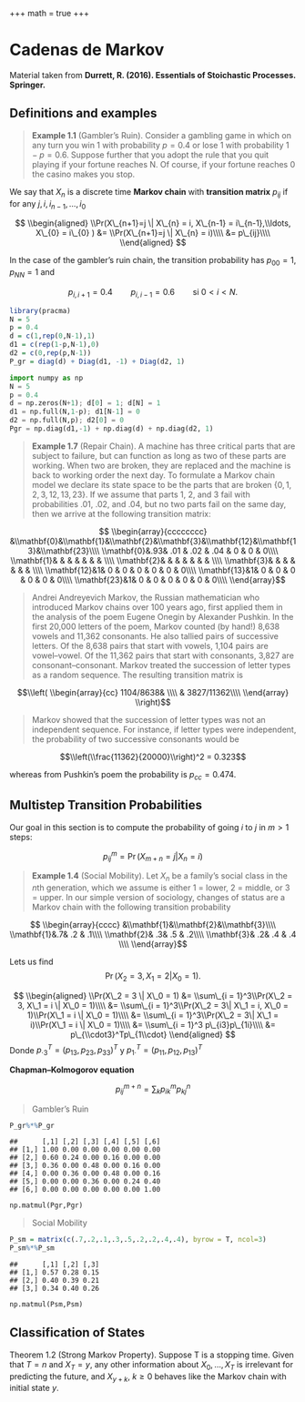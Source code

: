 +++
math      = true
+++

Cadenas de Markov
================

Material taken from **Durrett, R. (2016). Essentials of Stoichastic
Processes. Springer.**

## Definitions and examples

> **Example 1.1** (Gambler’s Ruin). Consider a gambling game in which on
> any turn you win 1 with probability $p$ = 0.4 or lose 1 with
> probability $1 − p$ = 0.6. Suppose further that you adopt the rule
> that you quit playing if your fortune reaches N. Of course, if your
> fortune reaches 0 the casino makes you stop.

We say that $X_n$ is a discrete time **Markov chain** with
**transition matrix** $p_{ij}$ if for any
$j,i, i_{n-1}, \ldots, i_0$

$$
\\begin{aligned}
\\Pr(X\_{n+1}=j \| X\_{n} = i, X\_{n-1} = i\_{n-1},\\ldots, X\_{0} = i\_{0} ) &= \\Pr(X\_{n+1}=j \| X\_{n} = i)\\\\
&=  p\_{ij}\\\\ 
\\end{aligned}
$$

In the case of the gambler’s ruin chain, the transition probability has
$p_{00} = 1$, $p_{NN} = 1$ and

$$p_{i,i+1} = 0.4\qquad p_{i,i-1} = 0.6\qquad \text{si } 0<i<N.$$

``` r
library(pracma)
N = 5
p = 0.4
d = c(1,rep(0,N-1),1)
d1 = c(rep(1-p,N-1),0)
d2 = c(0,rep(p,N-1))
P_gr = diag(d) + Diag(d1, -1) + Diag(d2, 1)
```

``` python
import numpy as np
N = 5
p = 0.4
d = np.zeros(N+1); d[0] = 1; d[N] = 1
d1 = np.full(N,1-p); d1[N-1] = 0
d2 = np.full(N,p); d2[0] = 0
Pgr = np.diag(d1,-1) + np.diag(d) + np.diag(d2, 1)
```

> **Example 1.7** (Repair Chain). A machine has three critical parts
> that are subject to failure, but can function as long as two of these
> parts are working. When two are broken, they are replaced and the
> machine is back to working order the next day. To formulate a Markov
> chain model we declare its state space to be the parts that are broken
> {0, 1, 2, 3, 12, 13, 23}. If we assume that parts 1, 2, and 3 fail
> with probabilities .01, .02, and .04, but no two parts fail on the
> same day, then we arrive at the following transition matrix:

$$
\\begin{array}{cccccccc}
 &\\mathbf{0}&\\mathbf{1}&\\mathbf{2}&\\mathbf{3}&\\mathbf{12}&\\mathbf{13}&\\mathbf{23}\\\\
\\mathbf{0}&.93& .01 & .02 & .04 & 0 & 0 & 0\\\\
\\mathbf{1}& &  &  &  &  &  & \\\\
\\mathbf{2}& &  &  &  &  &  & \\\\
\\mathbf{3}& &  &  &  &  &  & \\\\
\\mathbf{12}&1& 0 & 0 & 0 & 0 & 0 & 0\\\\
\\mathbf{13}&1& 0 & 0 & 0 & 0 & 0 & 0\\\\
\\mathbf{23}&1& 0 & 0 & 0 & 0 & 0 & 0\\\\
\\end{array}$$

> Andrei Andreyevich Markov, the Russian mathematician who introduced
> Markov chains over 100 years ago, first applied them in the analysis
> of the poem Eugene Onegin by Alexander Pushkin. In the first 20,000
> letters of the poem, Markov counted (by hand!) 8,638 vowels and 11,362
> consonants. He also tallied pairs of successive letters. Of the 8,638
> pairs that start with vowels, 1,104 pairs are vowel–vowel. Of the
> 11,362 pairs that start with consonants, 3,827 are
> consonant–consonant. Markov treated the succession of letter types as
> a random sequence. The resulting transition matrix is

$$\\left(
\\begin{array}{cc}
1104/8638& \\\\
& 3827/11362\\\\
\\end{array}
\\right)$$

> Markov showed that the succession of letter types was not an
> independent sequence. For instance, if letter types were independent,
> the probability of two successive consonants would be

$$\\left(\\frac{11362}{20000}\\right)^2 = 0.323$$

whereas from Pushkin’s poem the probability is
$p_{cc} = 0.474$.

## Multistep Transition Probabilities

Our goal in this section is to compute the probability of going $i$ to $j$ in $m > 1$ steps:

$$p_{ij}^m = \Pr(X_{m+n} = j |X_n = i)$$

> **Example 1.4** (Social Mobility). Let *X*<sub>*n*</sub> be a family’s
> social class in the *n*th generation, which we assume is either 1 =
> lower, 2 = middle, or 3 = upper. In our simple version of sociology,
> changes of status are a Markov chain with the following transition
> probability

$$
\\begin{array}{cccc}
 &\\mathbf{1}&\\mathbf{2}&\\mathbf{3}\\\\
\\mathbf{1}&.7& .2 & .1\\\\
\\mathbf{2}& .3& .5 & .2\\\\
\\mathbf{3}& .2& .4 & .4 \\\\
\\end{array}$$

Lets us find
$$\Pr(X_2 = 3, X_1 = 2 | X_0 = 1).$$

$$
\\begin{aligned}
\\Pr(X\_2 = 3 \| X\_0 = 1) &= \\sum\_{i = 1}^3\\Pr(X\_2 = 3, X\_1 = i \| X\_0 = 1)\\\\
&= \\sum\_{i = 1}^3\\Pr(X\_2 = 3\| X\_1 = i, X\_0 = 1)\\Pr(X\_1 = i \| X\_0 = 1)\\\\
&= \\sum\_{i = 1}^3\\Pr(X\_2 = 3\| X\_1 = i)\\Pr(X\_1 = i \| X\_0 = 1)\\\\
&= \\sum\_{i = 1}^3 p\_{i3}p\_{1i}\\\\
&= p\_{\\cdot3}^Tp\_{1\\cdot}
\\end{aligned}
$$
Donde $p_{\cdot3}^T = (p_{13}, p_{23}, p_{33})^T$ y $p_{1\cdot}^T = (p_{11}, p_{12}, p_{13})^T$

**Chapman–Kolmogorov equation**

$$ p_{ij}^{m+n} = \sum_{k}p_{ik}^mp_{kj}^n $$

> Gambler’s Ruin

``` r
P_gr%*%P_gr
```

    ##      [,1] [,2] [,3] [,4] [,5] [,6]
    ## [1,] 1.00 0.00 0.00 0.00 0.00 0.00
    ## [2,] 0.60 0.24 0.00 0.16 0.00 0.00
    ## [3,] 0.36 0.00 0.48 0.00 0.16 0.00
    ## [4,] 0.00 0.36 0.00 0.48 0.00 0.16
    ## [5,] 0.00 0.00 0.36 0.00 0.24 0.40
    ## [6,] 0.00 0.00 0.00 0.00 0.00 1.00

``` python
np.matmul(Pgr,Pgr)
```

> Social Mobility

``` r
P_sm = matrix(c(.7,.2,.1,.3,.5,.2,.2,.4,.4), byrow = T, ncol=3) 
P_sm%*%P_sm
```

    ##      [,1] [,2] [,3]
    ## [1,] 0.57 0.28 0.15
    ## [2,] 0.40 0.39 0.21
    ## [3,] 0.34 0.40 0.26

``` python
np.matmul(Psm,Psm)
```


## Classification of States

Theorem 1.2 (Strong Markov Property). Suppose T is a stopping time. Given that $T = n$ and $X_T = y$, any other information about $X_0,\ldots, X_T$ is irrelevant for predicting the future, and $X_{y+k}$, $k\geq 0$ behaves like the Markov chain with initial state $y$.
